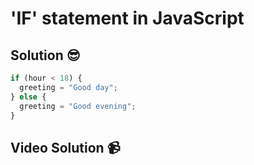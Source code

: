 # 'IF' statement in JavaScript

## Solution 😎

```javascript
if (hour < 18) {
  greeting = "Good day";
} else {
  greeting = "Good evening";
}
```

## Video Solution 📹